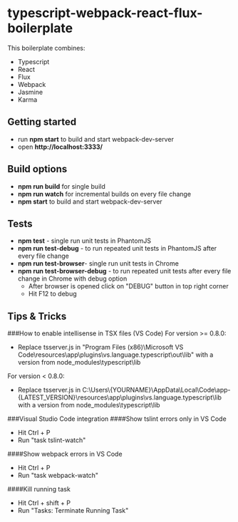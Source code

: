 # typescript-webpack-react-flux-boilerplate
This boilerplate combines:
* Typescript
* React
* Flux
* Webpack
* Jasmine
* Karma

## Getting started
* run **npm start** to build and start webpack-dev-server
* open **http://localhost:3333/**

## Build options
* **npm run build** for single build
* **npm run watch** for incremental builds on every file change
* **npm start** to build and start webpack-dev-server

## Tests
* **npm test** - single run unit tests in PhantomJS
* **npm run test-debug** - to run repeated unit tests in PhantomJS after every file change
* **npm run test-browser**- single run unit tests in Chrome
* **npm run test-browser-debug** - to run repeated unit tests after every file change in Chrome with debug option
    * After browser is opened click on "DEBUG" button in top right corner
    * Hit F12 to debug

## Tips & Tricks
###How to enable intellisense in TSX files (VS Code)
For version >= 0.8.0:
* Replace tsserver.js in "Program Files (x86)\Microsoft VS Code\resources\app\plugins\vs.language.typescript\out\lib" with a version from node_modules\typescript\lib

For version < 0.8.0:
* Replace tsserver.js in C:\Users\\{YOURNAME}\AppData\Local\Code\app-{LATEST_VERSION}\resources\app\plugins\vs.language.typescript\lib with a version from node_modules\typescript\lib


###Visual Studio Code integration
####Show tslint errors only in VS Code
* Hit Ctrl + P
* Run "task tslint-watch"

####Show webpack errors in VS Code
* Hit Ctrl + P
* Run "task webpack-watch"

####Kill running task
* Hit Ctrl + shift + P
* Run "Tasks: Terminate Running Task"